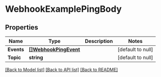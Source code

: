 # WebhookExamplePingBody

## Properties
Name | Type | Description | Notes
------------ | ------------- | ------------- | -------------
**Events** | [**[]WebhookPingEvent**](webhook_ping_event.md) |  | [default to null]
**Topic** | **string** |  | [default to null]

[[Back to Model list]](../README.md#documentation-for-models) [[Back to API list]](../README.md#documentation-for-api-endpoints) [[Back to README]](../README.md)

